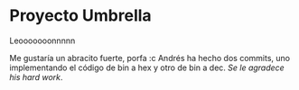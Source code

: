 # Proyecto Umbrella
 Leooooooonnnnn

Me gustaría un abracito fuerte, porfa :c
 Andrés ha hecho dos commits, uno implementando el código de bin a hex y otro de bin a dec. *Se le agradece his hard work*.
